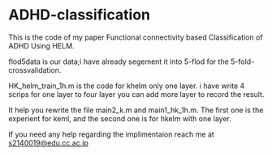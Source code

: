# ADHD-classification
This is the code of my paper Functional connectivity based Classification of ADHD Using HELM.

flod5data is our data;i have already segement it into 5-flod for the 5-fold-crossvalidation.

HK_helm_train_1h.m is the code for khelm only one layer. i have write 4 scrips for one layer to four layer you can add more layer to record the result.

It help you rewrite the file main2_k.m and main1_hk_1h.m. The first one is the experient for keml, and the
 second one is for hkelm with one layer.

If you need any help regarding the implimentaion reach me at s2140019@edu.cc.ac.jp
